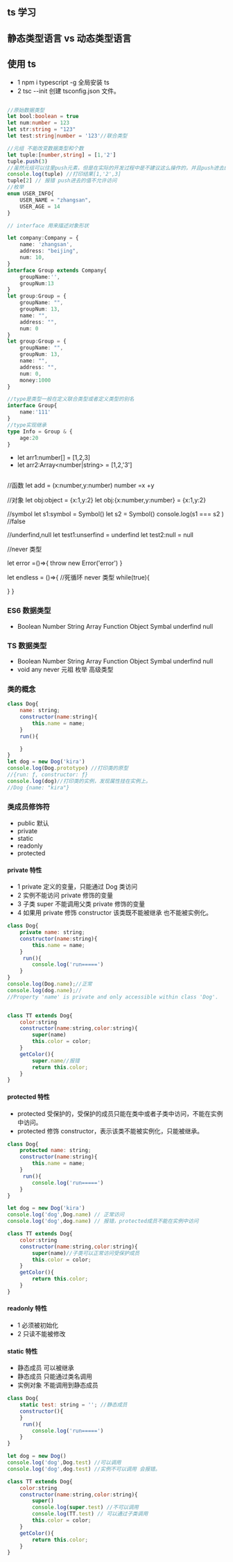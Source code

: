 ## ts 学习

## 静态类型语言 vs 动态类型语言

<!-- - 静态类型语言： 在编译阶段确定所有变量的类型
- 动态类型语言: 在执行阶段确定所有变量的类型

静态类型语言

在编译阶段确定所有变量的数据类型。

- 对类型极度严格
- 立即发现错误
- 运行时性能好

动态类型语言

在执行阶段才能确定变量的数据类型。

- 对类型比较宽松
- bug 隐藏时间长
- 可读性差
- 动态语言性能可以改善 语言灵活度高 隐秘的错误可以通过单元测试发现 文档可以通过工具生成。 -->

## 使用 ts

- 1 npm i typescript -g 全局安装 ts
- 2 tsc --init 创建 tsconfig.json 文件。

```ts

//原始数据类型
let bool:boolean = true
let num:number = 123
let str:string = "123"
let test:string|number = '123'//联合类型

//元组 不能改变数据类型和个数
let tuple:[number,string] = [1,'2']
tuple.push(3)
//虽然元组可以往里push元素，但是在实际的开发过程中是不建议这么操作的，并且push进去的值 不允许访问。
console.log(tuple) //打印结果[1,'2',3]
tuple[2] // 报错 push进去的值不允许访问
//枚举
enum USER_INFO{
    USER_NAME = "zhangsan",
    USER_AGE = 14
}

// interface 用来描述对象形状

let company:Company = {
    name: 'zhangsan',
    address: "beijing",
    num: 10,
}
interface Group extends Company{
    groupName:'',
    groupNum:13
}
let group:Group = {
    groupName: "",
    groupNum: 13,
    name: "",
    address: "",
    num: 0
}
let group:Group = {
    groupName: "",
    groupNum: 13,
    name: "",
    address: "",
    num: 0,
    money:1000
}

//type是类型一般在定义联合类型或者定义类型的别名
interface Group{
    name:'111'
}
//type实现继承
type Info = Group & {
    age:20
}


```

- let arr1:number[] = [1,2,3]
- let arr2:Array<number|string> = [1,2,'3']


```javascript

```

//函数
let add = (x:number,y:number) number =x +y

//对象
let obj:object = {x:1,y:2}
let obj:{x:number,y:number} = {x:1,y:2}

//symbol
let s1:symbol = Symbol()
let s2 = Symbol()
console.log(s1 === s2 ) //false

//underfind,null
let test1:unserfind = underfind
let test2:null = null

//never 类型

let error =()=>{
throw new Error('error')
}

let endless = ()=>{
//死循环 never 类型
while(true){

}
}

### ES6 数据类型

- Boolean Number String Array Function Object Symbal underfind null

### TS 数据类型

- Boolean Number String Array Function Object Symbal underfind null
- void any never 元祖 枚举 高级类型

### 类的概念

```javascript
class Dog{
    name: string;
    constructor(name:string){
        this.name = name;
    }
    run(){

    }
}
let dog = new Dog('kira')
console.log(Dog.prototype) //打印类的原型
//{run: ƒ, constructor: ƒ}
console.log(dog)//打印类的实例，发现属性挂在实例上。
//Dog {name: "kira"}
```

### 类成员修饰符

- public 默认
- private
- static
- readonly
- protected

#### private 特性

- 1 private 定义的变量，只能通过 Dog 类访问
- 2 实例不能访问 private 修饰的变量
- 3 子类 super 不能调用父类 private 修饰的变量
- 4 如果用 private 修饰 constructor 该类既不能被继承 也不能被实例化。
```javascript
class Dog{
    private name: string;
    constructor(name:string){
        this.name = name;
    }
     run(){
        console.log('run=====')
    }
}
console.log(Dog.name);//正常
console.log(dog.name);//
//Property 'name' is private and only accessible within class 'Dog'.


class TT extends Dog{
    color:string
    constructor(name:string,color:string){
        super(name)
        this.color = color;
    }
    getColor(){
        super.name//报错
        return this.color;
    }
}


```

#### protected 特性

- protected 受保护的，受保护的成员只能在类中或者子类中访问，不能在实例中访问。
- protected 修饰 constructor，表示该类不能被实例化，只能被继承。

```javascript
class Dog{
    protected name: string;
    constructor(name:string){
        this.name = name;
    }
     run(){
        console.log('run=====')
    }
}

let dog = new Dog('kira')
console.log('dog',Dog.name) // 正常访问
console.log('dog',dog.name) // 报错，protected成员不能在实例中访问

class TT extends Dog{
    color:string
    constructor(name:string,color:string){
        super(name)//子类可以正常访问受保护成员
        this.color = color;
    }
    getColor(){
        return this.color;
    }
}

```

#### readonly 特性

- 1 必须被初始化
- 2 只读不能被修改

#### static 特性

- 静态成员 可以被继承
- 静态成员 只能通过类名调用
- 实例对象 不能调用到静态成员

```javascript
class Dog{
    static test: string = ''; //静态成员
    constructor(){
    }
     run(){
        console.log('run=====')
    }
}

let dog = new Dog()
console.log('dog',Dog.test) //可以调用
console.log('dog',dog.test) //实例不可以调用 会报错。

class TT extends Dog{
    color:string
    constructor(name:string,color:string){
        super()
        console.log(super.test) //不可以调用
        console.log(TT.test) // 可以通过子类调用
        this.color = color;
    }
    getColor(){
        return this.color;
    }
}
```
